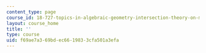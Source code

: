 ```yaml
---
content_type: page
course_id: 18-727-topics-in-algebraic-geometry-intersection-theory-on-moduli-spaces-spring-2006
layout: course_home
title: ''
type: course
uid: f69ae7a3-69bd-ec66-1983-3cfa501a3efa
---
```


